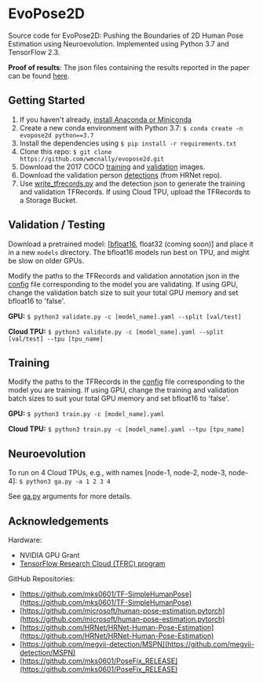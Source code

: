 # EvoPose2D
Source code for EvoPose2D: Pushing the Boundaries of 2D Human Pose Estimation using Neuroevolution.
Implemented using Python 3.7 and TensorFlow 2.3.

**Proof of results**: The json files containing the results reported in the paper can be found [here](https://drive.google.com/drive/folders/1iO_EVuIYQP1BHG6A0hWaAmD52PA3C7HI?usp=sharing).
## Getting Started
1. If you haven't already, [install Anaconda or Miniconda](https://docs.conda.io/projects/conda/en/latest/user-guide/install/index.html)
2. Create a new conda environment with Python 3.7: ```$ conda create -n evopose2d python==3.7```
3. Install the dependencies using ```$ pip install -r requirements.txt```
4. Clone this repo: ```$ git clone https://github.com/wmcnally/evopose2d.git```
5. Download the 2017 COCO [training](http://images.cocodataset.org/zips/train2017.zip) and [validation](http://images.cocodataset.org/zips/val2017.zip) images.
6. Download the validation person [detections](https://drive.google.com/drive/folders/1fRUDNUDxe9fjqcRZ2bnF_TKMlO0nB_dk?usp=sharing) (from HRNet repo). 
7. Use [write_tfrecords.py](./write_tfrecords.py) and the detection json to generate the training and validation TFRecords. If using Cloud TPU, upload the TFRecords to a Storage Bucket. 

## Validation / Testing
Download a pretrained model: [[bfloat16](https://drive.google.com/drive/folders/1ec_reidopAuyST9VtCMexbCdZ10hnrJi?usp=sharing), float32 (coming soon)] and place it in a new ```models``` directory. The bfloat16 models run best on TPU, and might be slow on older GPUs. 

Modify the paths to the TFRecords and validation annotation json in the [config](./configs) file corresponding to the model you are validating. If using GPU, change the validation batch size to suit your total GPU memory and set bfloat16 to 'false'.

**GPU:** ```$ python3 validate.py -c [model_name].yaml --split [val/test]```

**Cloud TPU:** ```$ python3 validate.py -c [model_name].yaml --split [val/test] --tpu [tpu_name]```

## Training
Modify the paths to the TFRecords in the [config](./configs) file corresponding to the model you are training. If using GPU, change the training and validation batch sizes to suit your total GPU memory and set bfloat16 to 'false'.

**GPU:** ```$ python3 train.py -c [model_name].yaml```

**Cloud TPU:** ```$ python3 train.py -c [model_name].yaml --tpu [tpu_name]```

## Neuroevolution
To run on 4 Cloud TPUs, e.g., with names [node-1, node-2, node-3, node-4]: ```$ python3 ga.py -a 1 2 3 4```

See [ga.py](./ga.py) arguments for more details. 

## Acknowledgements

Hardware: 
- NVIDIA GPU Grant
- [TensorFlow Research Cloud (TFRC) program](https://www.tensorflow.org/tfrc)

GitHub Repositories:
- [https://github.com/mks0601/TF-SimpleHumanPose](https://github.com/mks0601/TF-SimpleHumanPose)
- [https://github.com/microsoft/human-pose-estimation.pytorch](https://github.com/microsoft/human-pose-estimation.pytorch)
- [https://github.com/HRNet/HRNet-Human-Pose-Estimation](https://github.com/HRNet/HRNet-Human-Pose-Estimation)
- [https://github.com/megvii-detection/MSPN](https://github.com/megvii-detection/MSPN)
- [https://github.com/mks0601/PoseFix_RELEASE](https://github.com/mks0601/PoseFix_RELEASE)